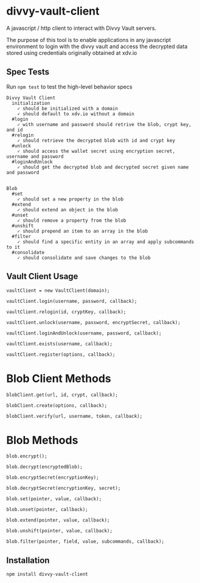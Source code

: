 divvy-vault-client
===================

A javascript / http client to interact with Divvy Vault servers.

The purpose of this tool is to enable applications in any javascript
environment to login with the divvy vault and access the decrypted
data stored using credentials originally obtained at xdv.io

## Spec Tests

Run `npm test` to test the high-level behavior specs 

    Divvy Vault Client
      initialization
        ✓ should be initialized with a domain 
        ✓ should default to xdv.io without a domain 
      #login
        ✓ with username and password should retrive the blob, crypt key, and id 
      #relogin
        ✓ should retrieve the decrypted blob with id and crypt key 
      #unlock
        ✓ should access the wallet secret using encryption secret, username and password 
      #loginAndUnlock
        ✓ should get the decrypted blob and decrypted secret given name and password 


    Blob
      #set
        ✓ should set a new property in the blob
      #extend
        ✓ should extend an object in the blob 
      #unset
        ✓ should remove a property from the blob 
      #unshift
        ✓ should prepend an item to an array in the blob 
      #filter
        ✓ should find a specific entity in an array and apply subcommands to it 
      #consolidate
        ✓ should consolidate and save changes to the blob               
        
## Vault Client Usage

    vaultClient = new VaultClient(domain);

    vaultClient.login(username, password, callback);

    vaultClient.relogin(id, cryptKey, callback);

    vaultClient.unlock(username, password, encryptSecret, callback);

    vaultClient.loginAndUnlock(username, password, callback);
    
    vaultClient.exists(username, callback);
    
    vaultClient.register(options, callback);
    

# Blob Client Methods
    
    blobClient.get(url, id, crypt, callback);
    
    blobClient.create(options, callback);
    
    blobClient.verify(url, username, token, callback);
    

# Blob Methods
    
    blob.encrypt();
    
    blob.decrypt(encryptedBlob);
    
    blob.encryptSecret(encryptionKey);
    
    blob.decryptSecret(encryptionKey, secret);
    
    blob.set(pointer, value, callback);
    
    blob.unset(pointer, callback);
    
    blob.extend(pointer, value, callback);
    
    blob.unshift(pointer, value, callback);
    
    blob.filter(pointer, field, value, subcommands, callback);
    
    
## Installation

    npm install divvy-vault-client
